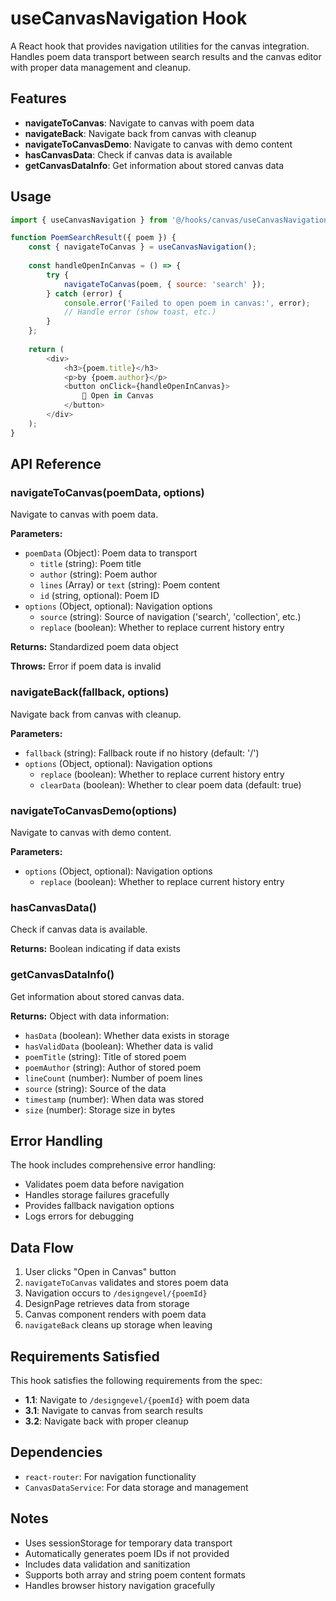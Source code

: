 # useCanvasNavigation Hook

A React hook that provides navigation utilities for the canvas integration. Handles poem data transport between search results and the canvas editor with proper data management and cleanup.

## Features

- **navigateToCanvas**: Navigate to canvas with poem data
- **navigateBack**: Navigate back from canvas with cleanup
- **navigateToCanvasDemo**: Navigate to canvas with demo content
- **hasCanvasData**: Check if canvas data is available
- **getCanvasDataInfo**: Get information about stored canvas data

## Usage

```javascript
import { useCanvasNavigation } from '@/hooks/canvas/useCanvasNavigation';

function PoemSearchResult({ poem }) {
    const { navigateToCanvas } = useCanvasNavigation();
    
    const handleOpenInCanvas = () => {
        try {
            navigateToCanvas(poem, { source: 'search' });
        } catch (error) {
            console.error('Failed to open poem in canvas:', error);
            // Handle error (show toast, etc.)
        }
    };
    
    return (
        <div>
            <h3>{poem.title}</h3>
            <p>by {poem.author}</p>
            <button onClick={handleOpenInCanvas}>
                🎨 Open in Canvas
            </button>
        </div>
    );
}
```

## API Reference

### navigateToCanvas(poemData, options)

Navigate to canvas with poem data.

**Parameters:**
- `poemData` (Object): Poem data to transport
  - `title` (string): Poem title
  - `author` (string): Poem author  
  - `lines` (Array<string>) or `text` (string): Poem content
  - `id` (string, optional): Poem ID
- `options` (Object, optional): Navigation options
  - `source` (string): Source of navigation ('search', 'collection', etc.)
  - `replace` (boolean): Whether to replace current history entry

**Returns:** Standardized poem data object

**Throws:** Error if poem data is invalid

### navigateBack(fallback, options)

Navigate back from canvas with cleanup.

**Parameters:**
- `fallback` (string): Fallback route if no history (default: '/')
- `options` (Object, optional): Navigation options
  - `replace` (boolean): Whether to replace current history entry
  - `clearData` (boolean): Whether to clear poem data (default: true)

### navigateToCanvasDemo(options)

Navigate to canvas with demo content.

**Parameters:**
- `options` (Object, optional): Navigation options
  - `replace` (boolean): Whether to replace current history entry

### hasCanvasData()

Check if canvas data is available.

**Returns:** Boolean indicating if data exists

### getCanvasDataInfo()

Get information about stored canvas data.

**Returns:** Object with data information:
- `hasData` (boolean): Whether data exists in storage
- `hasValidData` (boolean): Whether data is valid
- `poemTitle` (string): Title of stored poem
- `poemAuthor` (string): Author of stored poem
- `lineCount` (number): Number of poem lines
- `source` (string): Source of the data
- `timestamp` (number): When data was stored
- `size` (number): Storage size in bytes

## Error Handling

The hook includes comprehensive error handling:

- Validates poem data before navigation
- Handles storage failures gracefully
- Provides fallback navigation options
- Logs errors for debugging

## Data Flow

1. User clicks "Open in Canvas" button
2. `navigateToCanvas` validates and stores poem data
3. Navigation occurs to `/designgevel/{poemId}`
4. DesignPage retrieves data from storage
5. Canvas component renders with poem data
6. `navigateBack` cleans up storage when leaving

## Requirements Satisfied

This hook satisfies the following requirements from the spec:

- **1.1**: Navigate to `/designgevel/{poemId}` with poem data
- **3.1**: Navigate to canvas from search results  
- **3.2**: Navigate back with proper cleanup

## Dependencies

- `react-router`: For navigation functionality
- `CanvasDataService`: For data storage and management

## Notes

- Uses sessionStorage for temporary data transport
- Automatically generates poem IDs if not provided
- Includes data validation and sanitization
- Supports both array and string poem content formats
- Handles browser history navigation gracefully